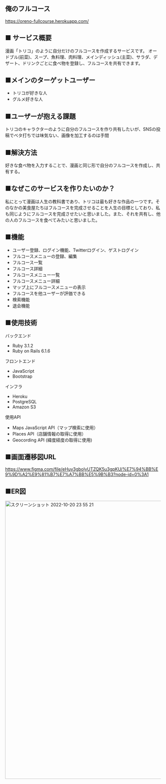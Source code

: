 ## 俺のフルコース
https://oreno-fullcourse.herokuapp.com/

## ■ サービス概要
漫画「トリコ」のように自分だけのフルコースを作成するサービスです。
オードブル(前菜)、スープ、魚料理、肉料理、メインディッシュ(主菜)、サラダ、デザート、ドリンクごとに食べ物を登録し、フルコースを共有できます。

## ■メインのターゲットユーザー
- トリコが好きな人
- グルメ好きな人

## ■ユーザーが抱える課題
トリコのキャラクターのように自分のフルコースを作り共有したいが、SNSの投稿でベタ打ちでは味気ない、画像を加工するのは手間

## ■解決方法
好きな食べ物を入力することで、漫画と同じ形で自分のフルコースを作成し、共有する。

## ■なぜこのサービスを作りたいのか？
私にとって漫画は人生の教科書であり、トリコは最も好きな作品の一つです。そのなかの美食屋たちはフルコースを完成させることを人生の目標としており、私も同じようにフルコースを完成させたいと思いました。また、それを共有し、他の人のフルコースを食べてみたいと思いました。

## ■機能
- ユーザー登録、ログイン機能、Twitterログイン、ゲストログイン
- フルコースメニューの登録、編集
- フルコース一覧
- フルコース詳細
- フルコースメニュー一覧
- フルコースメニュー詳細
- マップ上にフルコースメニューの表示
- フルコースを他ユーザーが評価できる
- 検索機能
- 退会機能

## ■使用技術
バックエンド
- Ruby 3.1.2
- Ruby on Rails 6.1.6

フロントエンド
- JavaScript
- Bootstrap

インフラ
- Heroku
- PostgreSQL
- Amazon S3

使用API
- Maps JavaScript API（マップ検索に使用）
- Places API（店舗情報の取得に使用）
- Geocording API (緯度経度の取得に使用)

## ■画面遷移図URL
https://www.figma.com/file/eHuy3gbolyUTZQK5u3gpKU/%E7%94%BB%E9%9D%A2%E9%81%B7%E7%A7%BB%E5%9B%B3?node-id=0%3A1

## ■ER図
<img width="899" alt="スクリーンショット 2022-10-20 23 55 21" src="https://user-images.githubusercontent.com/91833517/196984146-5fc2f606-89c2-4efe-bb22-2ca422143613.png">